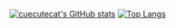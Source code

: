 
[![cuecutecat's GitHub stats](https://github-readme-stats.vercel.app/api?username=cutecutecat&count_private=true&hide_rank=true&show_icons=true&theme=tokyonight)](https://github.com/anuraghazra/github-readme-stats)
[![Top Langs](https://github-readme-stats.vercel.app/api/top-langs/?username=cutecutecat&theme=tokyonight&hide=FreeMarker&layout=compact)](https://github.com/anuraghazra/github-readme-stats)

<!--
**cutecutecat/cutecutecat** is a ✨ _special_ ✨ repository because its `README.md` (this file) appears on your GitHub profile.
